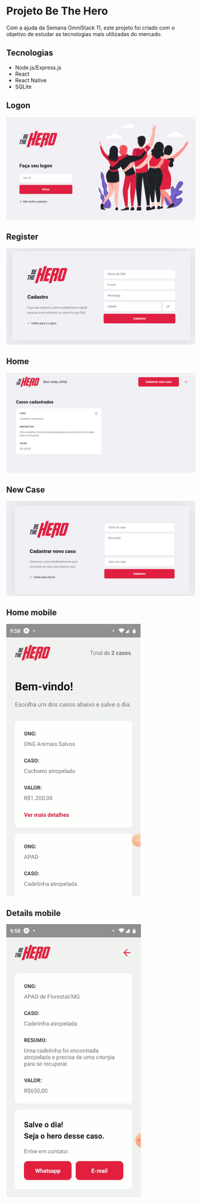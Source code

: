 # Projeto Be The Hero

Com a ajuda da Semana OmniStack 11, este projeto foi criado com o objetivo de estudar as tecnologias mais utilizadas do mercado.

## Tecnologias

- Node.js/Express.js
- React
- React Native
- SQLite

## Logon

![Image description](imgs/1-logon.png)

## Register

![Image description](imgs/2-register.png)

## Home

![Image description](imgs/3-home.png)

## New Case

![Image description](imgs/4-new-case.png)

## Home mobile

![Image description](imgs/5-home-mobile.png)

## Details mobile

![Image description](imgs/6-details-mobile.png)


